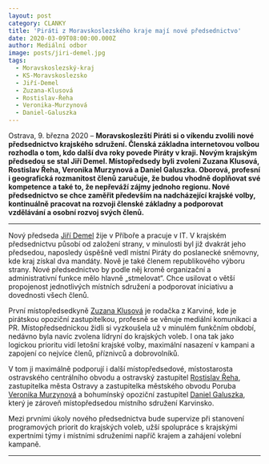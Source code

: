 ```yaml
---
layout: post
category: CLANKY
title: 'Piráti z Moravskoslezského kraje mají nové předsednictvo'
date: 2020-03-09T08:00:00.000Z
author: Mediální odbor
image: posts/jiri-demel.jpg
tags:
  - Moravskoslezský-kraj
  - KS-Moravskoslezsko 
  - Jiří-Demel
  - Zuzana-Klusová
  - Rostislav-Řeha
  - Veronika-Murzynová
  - Daniel-Galuszka
---
```


Ostrava, 9. března 2020 – **Moravskoslezští Piráti si o víkendu zvolili nové předsednictvo krajského sdružení. Členská základna internetovou volbou rozhodla o tom, kdo další dva roky povede Piráty v kraji. Novým krajským předsedou se stal Jiří Demel. Místopředsedy byli zvoleni Zuzana Klusová, Rostislav Řeha, Veronika Murzynová a Daniel Galuszka. Oborová, profesní i geografická rozmanitost členů zaručuje, že budou vhodně doplňovat své kompetence a také to, že nepřeváží zájmy jednoho regionu. Nové předsednictvo se chce zaměřit především na nadcházející krajské volby, kontinuálně pracovat na rozvoji členské základny a podporovat vzdělávání a osobní rozvoj svých členů.**

<hr />

Nový předseda [Jiří Demel](https://lide.pirati.cz/personProfile/802/) žije v Příboře a pracuje v IT. V krajském předsednictvu působí od založení strany, v minulosti byl již dvakrát jeho předsedou, naposledy úspěšně vedl místní Piráty do poslanecké sněmovny, kde kraj získal dva mandáty. Nově je také členem republikového výboru strany. Nové předsednictvo by podle něj kromě organizační a administrativní funkce mělo hlavně „stmelovat“. Chce usilovat o větší propojenost jednotlivých místních sdružení a podporovat iniciativu a dovednosti všech členů.

První místopředsedkyně [Zuzana Klusová](https://lide.pirati.cz/personProfile/662/) je rodačka z Karviné, kde je pirátskou opoziční zastupitelkou, profesně se věnuje mediální komunikaci a PR. Místopředsednickou židli si vyzkoušela už v minulém funkčním období, nedávno byla navíc zvolena lídryní do krajských voleb. I ona tak jako logickou prioritu vidí letošní krajské volby, maximální nasazení v kampani a zapojení co nejvíce členů, příznivců a dobrovolníků.

V tom ji maximálně podporují i další místopředsedové, místostarosta ostravského centrálního obvodu a ostravský zastupitel [Rostislav Řeha](https://wiki.pirati.cz/lide/rostislav_reha), zastupitelka města Ostravy a zastupitelka městského obvodu Poruba [Veronika Murzynová](https://lide.pirati.cz/personProfile/78/) a bohumínský opoziční zastupitel [Daniel Galuszka](https://lide.pirati.cz/personProfile/63/), který je zároveň místopředsedou místního sdružení Karvinsko.

Mezi prvními úkoly nového předsednictva bude supervize při stanovení programových priorit do krajských voleb, užší spolupráce s krajskými expertními týmy i místními sdruženími napříč krajem a zahájení volební kampaně.

- - -
